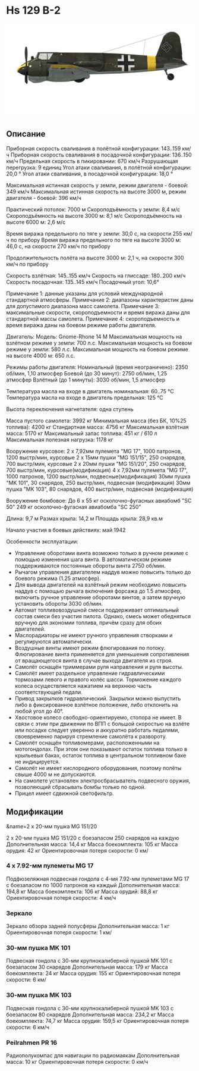 # Hs 129 B-2

![hs129b2](../images/hs129b2.png)

## Описание

Приборная скорость сваливания в полётной конфигурации: 143..159 км/ч
Приборная скорость сваливания в посадочной конфигурации: 136..150 км/ч
Предельная скорость в пикировании: 670 км/ч
Разрушающая перегрузка: 9 единиц
Угол атаки сваливания, в полётной конфигурации: 20,0 °
Угол атаки сваливания, в посадочной конфигурации: 18,0 °

Максимальная истинная скорость у земли, режим двигателя - боевой: 349 км/ч
Максимальная истинная скорость на высоте 3000 м, режим двигателя - боевой: 396 км/ч

Практический потолок: 7000 м
Скороподъёмность у земли: 8,4 м/с
Скороподъёмность на высоте 3000 м: 8,1 м/с
Скороподъёмность на высоте 6000 м: 2,6 м/с

Время виража предельного по тяге у земли: 30,0 с, на скорости 255 км/ч по прибору
Время виража предельного по тяге на высоте 3000 м: 46,0 с, на скорости 270 км/ч по прибору

Продолжительность полёта на высоте 3000 м: 2,1 ч, на скорости 300 км/ч по прибору

Скорость взлётная: 145..155 км/ч
Скорость на глиссаде: 180..200 км/ч
Скорость посадочная: 135..145 км/ч
Посадочный угол: 10,6°

Примечание 1: данные указаны для условий международной стандартной атмосферы.
Примечание 2: диапазоны характеристик даны для допустимого диапазона масс самолета.
Примечание 3: максимальные скорости, скороподъемности и время виража даны для стандартной массы самолета.
Примечание 4: скороподъемность и время виража даны на боевом режиме работы двигателя.

Двигатель:
Модель: Gnome-Rhone 14 M
Максимальная мощность на взлётном режиме у земли: 700 л.с.
Максимальная мощность на боевом режиме у земли: 580 л.с.
Максимальная мощность на боевом режиме на высоте 4000 м: 650 л.с.

Режимы работы двигателя:
Номинальный (время неограничено): 2350 об/мин, 1,10 атмосфер
Боевой (до 30 минут): 2750 об/мин, 1,25 атмосфер
Взлётный (до 1 минуты): 3030 об/мин, 1,5 атмосфер

Температура масла на входе в двигатель номинальная: 60..75 °С
Температура масла на входе в двигатель предельная: 125 °С

Высота переключения нагнетателя: одна ступень

Масса пустого самолета: 3992 кг
Минимальная масса (без БК, 10%25 топлива): 4200 кг
Стандартная масса: 4756 кг
Максимальная взлётная масса: 5170 кг
Максимальный запас топлива: 451 кг / 610 л
Максимальная полезная нагрузка: 1178 кг

Вооружение курсовое:
2 x 7,92мм пулемета "MG 17", 1000 патронов, 1200 выстр/мин, курсовые
2 x 15мм пушки "MG 151/15", 250 снарядов, 700 выстр/мин, курсовые
2 x 20мм пушки "MG 151/20", 250 снарядов, 700 выстр/мин, курсовые(модификация)
4 x 7,92мм пулемета "MG 17", 1000 патронов, 1200 выстр/мин, подвесные(модификация)
30мм пушка "MK 101", 30 снарядов, 250 выстр/мин, подвесная (модификация)
30мм пушка "MK 103", 80 снарядов, 400 выстр/мин, подвесная (модификация)

Вооружение бомбовое:
До 6 x 55 кг осколочно-фугасных авиабомб "SC 50"
249 кг осколочно-фугасная авиабомба "SC 250"

Длина: 9,7 м
Размах крыла: 14,2 м
Площадь крыла: 28,9 кв.м

Начало участия в боевых действиях: май 1942

Особенности эксплуатации:
- Управление оборотами винта возможно только в ручном режиме с помощью изменения шага винта. В автоматическом режиме поддерживаются постоянные обороты винта 2750 об/мин.
- Рычагом управления двигателем наддув можно повысить только до боевого режима (1.25 атмосфер).
- Для вывода двигателей на взлётный режим необходимо повысить наддув с помощью рычага включения форсажа до 1.5 атмосфер, включить ручное управление оборотами винтов, а затем вручную установить обороты 3030 об/мин.
- Автомат топливовоздушной смеси поддерживает оптимальный состав смеси без участия пилота. Однако, смесь может обедняться вручную для экономии топлива, причём сразу для обоих двигателей. 
- Маслорадиаторы не имеют ручного управления створками и регулируются автоматически.
- Воздушные винты имеют режим флюгирования по потоку. Флюгирование винта применяется для уменьшения сопротивления от вращающегося винта в случае выхода двигателя из строя.
- Самолёт оснащён триммерами руля направления и руля высоты.
- Самолёт имеет раздельное управление гидравлическими тормозами левого и правого колёс шасси. Торможение каждого колеса осуществляется нажатием на верхнюю часть соответствующей педали.
- Привод закрылков гидравлический. Закрылки можно выпустить либо в фиксированное взлётное положение, либо отклонить на любой угол до 40°.
- Хвостовое колесо свободно-ориентируемо, стопора не имеет. В связи с этим при движении по ВПП с большой скоростью на взлёте или посадке следует уверенно и аккуратно работать педалями, своевременно парируя стремление самолёта к развороту.
- Самолёт оснащён топливомерами, расположенными на мотогондолах. При этом они показывают остаток топлива только в крыльевых баках, остаток топлива в центральном топливном баке не индицируется.
- Самолёт не имеет кислородного оборудования, поэтому полёты свыше 4000 м не допускаются.
- На самолете установлен электросбрасыватель подвесного оружия, позволяющий сбрасывать бомбы только по одной.
- Прицел имеет сдвижной светофильтр.


## Модификации
&name=2 x 20-мм пушка MG 151/20

2 x 20-мм пушка MG 151/20 с боезапасом 250 снарядов на каждую
Дополнительная масса: 14,4 кг
Масса боекомплекта: 105 кг
Масса орудия: 42 кг
Ориентировочная потеря скорости: 0 км/
### 4 x 7.92-мм пулеметы MG 17

Подфюзеляжная подвесная гондола с 4-мя 7.92-мм пулеметами MG 17 с боезапасом по 1000 патронов на каждый
Дополнительная масса: 194,8 кг
Масса боекомплекта: 106 кг
Масса орудий: 88,8 кг
Ориентировочная потеря скорости: 4 км/ч
### Зеркало

Зеркало обзора задней полусферы
Дополнительная масса: 1 кг
Ориентировочная потеря скорости: 1 км/
### 30-мм пушка MK 101

Подвесная гондола с 30-мм крупнокалиберной пушкой MK 101 с боезапасом 30 снарядов
Дополнительная масса: 179 кг
Масса боекомплекта: 24 кг
Масса орудия: 155 кг
Ориентировочная потеря скорости: 6 км/
### 30-мм пушка MK 103

Подвесная гондола с 30-мм крупнокалиберной пушкой MK 103 с боезапасом 80 снарядов
Дополнительная масса: 234,2 кг
Масса боекомплекта: 74,7 кг
Масса орудия: 159,5 кг
Ориентировочная потеря скорости: 6 км/ч
### Peilrahmen PR 16

Радиополукомпас для навигации по радиомаякам
Дополнительная масса: 10 кг
Ориентировочная потеря скорости: 0 км/ч